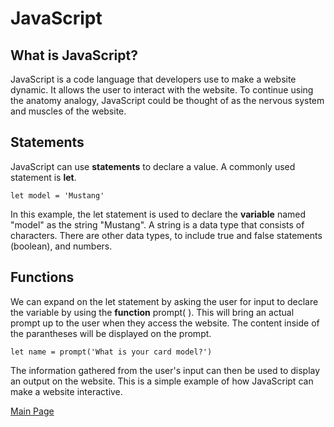 # JavaScript
## What is JavaScript?
JavaScript is a code language that developers use to make a website dynamic. It allows the user to interact with the website. To continue using the anatomy analogy, JavaScript could be thought of as the nervous system and muscles of the website.
## Statements
JavaScript can use **statements** to declare a value. A commonly used statement is **let**.

    let model = 'Mustang'

In this example, the let statement is used to declare the **variable** named "model" as the string "Mustang". A string is a data type that consists of characters. There are other data types, to include true and false statements (boolean), and numbers.
## Functions
We can expand on the let statement by asking the user for input to declare the variable by using the **function** prompt( ). This will bring an actual prompt up to the user when they access the website. The content inside of the parantheses will be displayed on the prompt. 

    let name = prompt('What is your card model?')

The information gathered from the user's input can then be used to display an output on the website. This is a simple example of how JavaScript can make a website interactive.

[Main Page](javascript.md)
